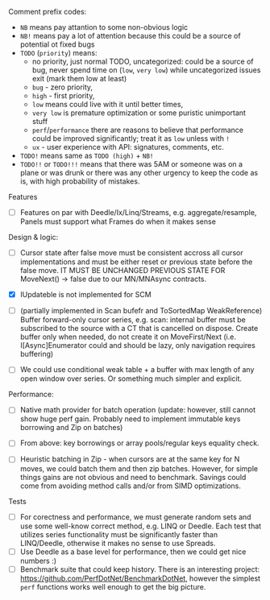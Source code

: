 Comment prefix codes:

* `NB` means pay attantion to some non-obvious logic
* `NB!` means pay a lot of attention because this could be a source of potential ot fixed bugs
* `TODO` (`priority`) means:
    - no priority, just normal TODO, uncategorized: could be a source of bug, never spend time on (`low`, `very low`) while uncategorized issues exit (mark them low at least)
    - `bug` - zero priority,
    - `high` - first priority,
    - `low` means could live with it until better times,
    - `very low` is premature optimization or some puristic unimportant stuff
    - `perf`/`performance` there are reasons to believe that performance could be improved significantly; treat it as `low` unless with `!`
    - `ux` - user experience with API: signatures, comments, etc.
* `TODO!` means same as `TODO (high)` + `NB!`
* `TODO!!` or `TODO!!!` means that there was 5AM or someone was on a plane or was drunk or there was any other urgency to keep the code as is, with high probability of mistakes.



Features

* [ ] Features on par with Deedle/Ix/Linq/Streams, e.g. aggregate/resample, Panels must support what Frames do when it makes sense

Design & logic:

* [ ] Cursor state after false move must be consistent accross all cursor implementations 
and must be either reset or previous state before the false move. IT MUST BE UNCHANGED
PREVIOUS STATE FOR MoveNext() -> false due to our MN/MNAsync contracts.
* [x] IUpdateble is not implemented for SCM

* [ ] (partially implemented in Scan bufefr and ToSortedMap WeakReference) Buffer forward-only cursor series, e.g. scan: internal buffer must be subscribed to 
the source with a CT that is cancelled on dispose. Create buffer only when needed, do not create it 
on MoveFirst/Next (i.e. I[Async]Enumerator could and should be lazy, only navigation requires buffering)
* [ ] We could use conditional weak table + a buffer with max length of any open window over series. Or something
much simpler and explicit.

Performance:

* [ ] Native math provider for batch operation (update: however, still cannot show huge perf gain. 
Probably need to implement immutable keys borrowing and Zip on batches)
* [ ] From above: key borrowings or array pools/regular keys equality check. 
* [ ] Heuristic batching in Zip - when cursors are at the same key for N moves, we could batch them and then
zip batches. However, for simple things gains are not obvious and need to benchmark. Savings could come from
 avoiding method calls and/or from SIMD optimizations.



Tests

* [ ] For corectness and performance, we must generate random sets and use some well-know correct method, e.g. LINQ or Deedle. Each test that utilizes series functionality
 must be significantly faster than LINQ/Deedle, otherwise it makes no sense to use Spreads.
* [ ] Use Deedle as a base level for performance, then we could get nice numbers :)
* [ ] Benchmark suite that could keep history. There is an interesting project: https://github.com/PerfDotNet/BenchmarkDotNet,
however the simplest `perf` functions works well enough to get the big picture.
